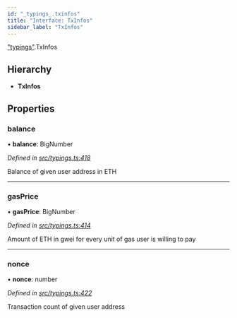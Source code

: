 ```yaml
---
id: "_typings_.txinfos"
title: "Interface: TxInfos"
sidebar_label: "TxInfos"
---
```


["typings"](../modules/_typings_.md).TxInfos

## Hierarchy

* **TxInfos**

## Properties

### balance

•  **balance**: BigNumber

*Defined in [src/typings.ts:418](https://github.com/trustlines-protocol/clientlib/blob/f60ef2b/src/typings.ts#L418)*

Balance of given user address in ETH

___

### gasPrice

•  **gasPrice**: BigNumber

*Defined in [src/typings.ts:414](https://github.com/trustlines-protocol/clientlib/blob/f60ef2b/src/typings.ts#L414)*

Amount of ETH in gwei for every unit of gas user is willing to pay

___

### nonce

•  **nonce**: number

*Defined in [src/typings.ts:422](https://github.com/trustlines-protocol/clientlib/blob/f60ef2b/src/typings.ts#L422)*

Transaction count of given user address
